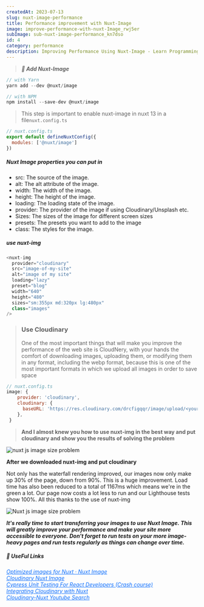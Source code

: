 ```yaml
---
createdAt: 2023-07-13
slug: nuxt-image-performance
title: Performance improvement with Nuxt-Image
image: improve-performance-with-nuxt-Image_rwj5er
subImage: sub-nuxt-image-performance_kn7dso
id: 4
category: performance
description: Improving Performance Using Nuxt-Image - Learn Programming with Ahmed Waleed
---
```

> ***🚀 Add Nuxt-Image***

```javascript
// with Yarn
yarn add --dev @nuxt/image

// with NPM
npm install --save-dev @nuxt/image
```

> This step is important to enable nuxt-image in nuxt 13 in a file`nuxt.config.ts`

```javascript
// nuxt.config.ts
export default defineNuxtConfig({
  modules: ['@nuxt/image']
})
```

##### Nuxt Image properties you can put in

* src: The source of the image.
* alt: The alt attribute of the image.
* width: The width of the image.
* height: The height of the image.
* loading: The loading state of the image.
* provider: The provider of the image if using Cloudinary/Unsplash etc.
* Sizes: The sizes of the image for different screen sizes
* presets: The presets you want to add to the image
* class: The styles for the image.

##### use nuxt-img

```javascript
<nuxt-img
  provider="cloudinary"
  src="image-of-my-site"
  alt="image of my site"
  loading="lazy"
  preset="blog"
  width="640"
  height="480"
  sizes="sm:355px md:320px lg:480px"
  class="images"
/>
```

> ### Use Cloudinary
>
> One of the most important things that will make you improve the performance of the web site is CloudNery, with your hands the comfort of downloading images, uploading them, or modifying them in any format, including the webp format, because this is one of the most important formats in which we upload all images in order to save space

```javascript
// nuxt.config.ts
image: {
    provider: 'cloudinary',
    cloudinary: {
      baseURL: 'https://res.cloudinary.com/drcfigqqr/image/upload/<your-id>/',
    },
 }
```

> **And ﻿I almost knew you how to use nuxt-img in the best way and put cloudinary and show you the results of solving the problem**

![nuxt js image size problem](https://res.cloudinary.com/drcfigqqr/image/upload/v1688500786/Screenshot_49_t8lync.webp "nuxt js image size problem")

**After we downloaded nuxt-img and put cloudinary**

Not only has the waterfall rendering improved, our images now only make up 30% of the page, down from 90%. This is a huge improvement. Load time has also been reduced to a total of 1167ms which means we're in the green a lot. Our page now costs a lot less to run and our Lighthouse tests show 100%. All this thanks to the use of nuxt-img

![Nuxt js image size problem](https://res.cloudinary.com/drcfigqqr/image/upload/v1688501041/Screenshot_50_hn9wjq.webp "Nuxt js image size problem")

***It's really time to start transferring your images to use Nuxt Image. This will greatly improve your performance and make your site more accessible to everyone. Don't forget to run tests on your more image-heavy pages and run tests regularly as things can change over time.***

##### 📝 UseFul Links

<cite><a target="_blank" style="color: #0d6efd;" href="https://image.nuxtjs.org/"> Optimized images for Nuxt · Nuxt Image</a></cite><br>
                        <cite><a target="_blank" style="color: #0d6efd;" href="https://image.nuxtjs.org/providers/cloudinary">C﻿loudinary Nuxt Image</a></cite><br>
                        <cite><a target="_blank" style="color: #0d6efd;" href="https://www.youtube.com/watch?v=X6CoUHlnuoY">Cypress Unit Testing For React Developers (Crash course)</a></cite><br>
                        <cite><a target="_blank" style="color: #0d6efd;" href="https://cloudinary.com/guides/front-end-development/integrating-cloudinary-with-nuxt">Integrating Cloudinary with Nuxt</a></cite><br>
                        <cite><a target="_blank" style="color: #0d6efd;" href="https://www.youtube.com/results?search_query=add+cloudinary+with+nuxt+3">C﻿loudinary-Nuxt Youtube Search</a></cite><br>